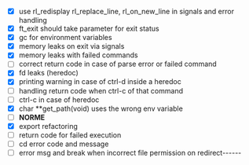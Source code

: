 - [x] use rl_redisplay rl_replace_line, rl_on_new_line in signals and error handling
- [x] ft_exit should take parameter for exit status
- [x] gc for environment variables
- [x] memory leaks on exit via signals
- [x] memory leaks with failed commands
- [ ] correct return code in case of parse error or failed command
- [x] fd leaks (heredoc)
- [x] printing warning in case of ctrl-d inside a heredoc
- [ ] handling return code when ctrl-c of that command 
- [ ] ctrl-c in case of heredoc
- [x] char	**get_path(void) uses the wrong env variable
- [ ] **NORME**
- [x] export refactoring
- [ ] return code for failed execution
- [ ] cd error code and message
- [ ] error msg and break when incorrect file permission on redirect------